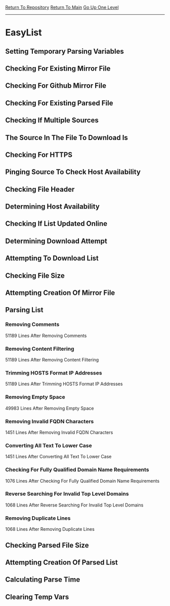 [Return To Repository](https://github.com/deathbybandaid/piholeparser/)
[Return To Main](https://github.com/deathbybandaid/piholeparser/blob/master/RecentRunLogs/Mainlog.md)
[Go Up One Level](https://github.com/deathbybandaid/piholeparser/blob/master/RecentRunLogs/TopLevelScripts/30-Processing-External-Blacklists.md)
____________________________________
# EasyList
## Setting Temporary Parsing Variables
## Checking For Existing Mirror File
## Checking For Github Mirror File
## Checking For Existing Parsed File
## Checking If Multiple Sources
## The Source In The File To Download Is
## Checking For HTTPS
## Pinging Source To Check Host Availability
## Checking File Header
## Determining Host Availability
## Checking If List Updated Online
## Determining Download Attempt
## Attempting To Download List
## Checking File Size
## Attempting Creation Of Mirror File
## Parsing List
### Removing Comments
51189 Lines After Removing Comments
### Removing Content Filtering
51189 Lines After Removing Content Filtering
### Trimming HOSTS Format IP Addresses
51189 Lines After Trimming HOSTS Format IP Addresses
### Removing Empty Space
49983 Lines After Removing Empty Space
### Removing Invalid FQDN Characters
1451 Lines After Removing Invalid FQDN Characters
### Converting All Text To Lower Case
1451 Lines After Converting All Text To Lower Case
### Checking For Fully Qualified Domain Name Requirements
1076 Lines After Checking For Fully Qualified Domain Name Requirements
### Reverse Searching For Invalid Top Level Domains
1068 Lines After Reverse Searching For Invalid Top Level Domains
### Removing Duplicate Lines
1068 Lines After Removing Duplicate Lines
## Checking Parsed File Size
## Attempting Creation Of Parsed List
## Calculating Parse Time
## Clearing Temp Vars
